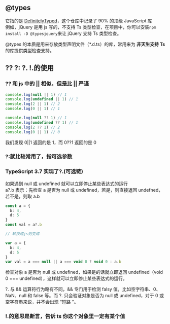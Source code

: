 ## @types

它指的是 [DefinitelyTyped](https://github.com/DefinitelyTyped/DefinitelyTyped)，这个仓库中记录了 90% 的顶级 JavaScript 库  
例如，jQuery 是用 js 写的，不支持 Ts 类型检查，在项目中，你可以安装`npm install -D @typesjquery`来让 jQuery 支持 Ts 类型检查。

@types 的本质是用来存放类型声明文件（\*.d.ts）的库，常用来为 **非天生支持 Ts** 的库提供类型检查支持。

## ?? ?: ?. !.的使用

### ?? 和 js 中的 || 相似，但是比 || 严谨

```typescript
console.log(null || 1) // 1
console.log(undefined || 1) // 1
console.log(2 || 1) // 2
console.log(0 || 1) // 1

console.log(null ?? 1) // 1
console.log(undefined ?? 1) // 1
console.log(2 ?? 1) // 2
console.log(0 || 1) // 0
```

我们发现 0||1 返回的是 1，而 0??1 返回的是 0

### ?:就比较常用了，指可选参数

### TypeScript 3.7 实现了?.(可选链)

如果遇到 null 或 undefined 就可以立即停止某些表达式的运行  
a?.b 表示：先检查 a 是否为 null 或 undefined，若是，则直接返回 undefned，若不是，则取 a.b

```typescript
const a = {
  b: 4,
  d: 5
}
const val = a?.b

// 转换成js则变成

var a = {
  b: 4,
  d: 5
}
var val = a === null || a === void 0 ? void 0 : a.b
```

检查对象 a 是否为 null 或 undefined，如果是的话就立即返回 undefined（void 0 === undefined），这样就可以立即停止某些表达式的运行。

?. 与 && 运算符行为略有不同，&& 专门用于检测 falsy 值，比如空字符串、0、NaN、null 和 false 等。而 ?. 只会验证对象是否为 null 或 undefined，对于 0 或空字符串来说，并不会出现 “短路
”。

### !.的意思是断言，告诉 ts 你这个对象里一定有某个值
